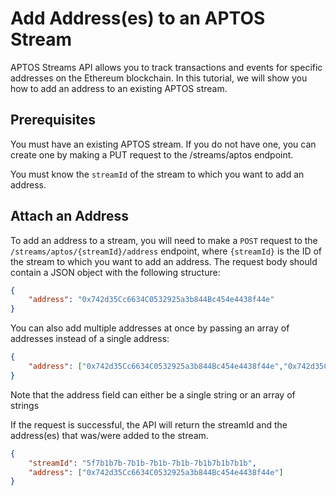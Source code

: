 # Add Address(es) to an APTOS Stream

APTOS Streams API allows you to track transactions and events for specific addresses on the Ethereum blockchain. In this tutorial, we will show you how to add an address to an existing APTOS stream.

## Prerequisites

You must have an existing APTOS stream. If you do not have one, you can create one by making a PUT request to the /streams/aptos endpoint.

You must know the `streamId` of the stream to which you want to add an address.

## Attach an Address

To add an address to a stream, you will need to make a `POST` request to the `/streams/aptos/{streamId}/address` endpoint, where `{streamId}` is the ID of the stream to which you want to add an address. The request body should contain a JSON object with the following structure:

```json
{
    "address": "0x742d35Cc6634C0532925a3b844Bc454e4438f44e"
}
```

You can also add multiple addresses at once by passing an array of addresses instead of a single address:

```json
{
    "address": ["0x742d35Cc6634C0532925a3b844Bc454e4438f44e","0x742d35Cc6634C0532925a3b844Bc454e4438f44f"]
}
```

Note that the address field can either be a single string or an array of strings

If the request is successful, the API will return the streamId and the address(es) that was/were added to the stream.

```json
{
    "streamId": "5f7b1b7b-7b1b-7b1b-7b1b-7b1b7b1b7b1b",
    "address": ["0x742d35Cc6634C0532925a3b844Bc454e4438f44e"]
}
```

